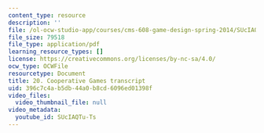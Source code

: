 ```yaml
---
content_type: resource
description: ''
file: /ol-ocw-studio-app/courses/cms-608-game-design-spring-2014/SUcIAQTu-Ts_transcript.pdf
file_size: 79518
file_type: application/pdf
learning_resource_types: []
license: https://creativecommons.org/licenses/by-nc-sa/4.0/
ocw_type: OCWFile
resourcetype: Document
title: 20. Cooperative Games transcript
uid: 396c7c4a-b5db-44a0-b8cd-6096ed01398f
video_files:
  video_thumbnail_file: null
video_metadata:
  youtube_id: SUcIAQTu-Ts
---
```

